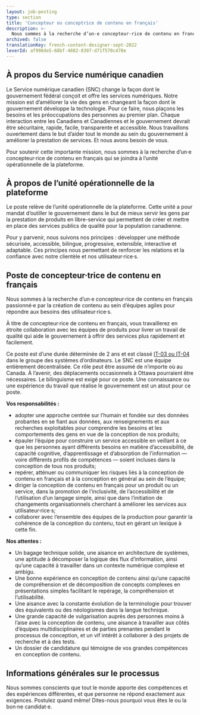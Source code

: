 ```yaml
---
layout: job-posting
type: section
title: 'Concepteur ou conceptrice de contenu en français'
description: >-
  Nous sommes à la recherche d’un·e concepteur·rice de contenu en français passionné·e par la création de contenu au sein d’équipes agiles pour répondre aux besoins des utilisateur·rice·s.
archived: false
translationKey: french-content-designer-sept-2022
leverId: af998de5-68bf-4882-8397-d71f570c478e
---
```


## À propos du Service numérique canadien
Le Service numérique canadien (SNC) change la façon dont le gouvernement fédéral conçoit et offre les services numériques. Notre mission est d’améliorer la vie des gens en changeant la façon dont le gouvernement développe la technologie. Pour ce faire, nous plaçons les besoins et les préoccupations des personnes au premier plan. Chaque interaction entre les Canadiens et Canadiennes et le gouvernement devrait être sécuritaire, rapide, facile, transparente et accessible. Nous travaillons ouvertement dans le but d’aider tout le monde au sein du gouvernement à améliorer la prestation de services. Et nous avons besoin de vous.

Pour soutenir cette importante mission, nous sommes à la recherche d’un·e concepteur·rice de contenu en français qui se joindra à l’unité opérationnelle de la plateforme. 

## À propos de l’unité opérationnelle de la plateforme
Le poste relève de l’unité opérationnelle de la plateforme. Cette unité a pour mandat d’outiller le gouvernement dans le but de mieux servir les gens par la prestation de produits en libre-service qui permettent de créer et mettre en place des services publics de qualité pour la population canadienne.

Pour y parvenir, nous suivons nos principes : développer une méthode sécurisée, accessible, bilingue, progressive, extensible, interactive et adaptable. Ces principes nous permettant de renforcer les relations et la confiance avec notre clientèle et nos utilisateur·rice·s.

## Poste de concepteur·trice de contenu en français 
Nous sommes à la recherche d’un·e concepteur·rice de contenu en français passionné·e par la création de contenu au sein d’équipes agiles pour répondre aux besoins des utilisateur·rice·s.

À titre de concepteur·rice de contenu en français, vous travaillerez en étroite collaboration avec les équipes de produits pour livrer un travail de qualité qui aide le gouvernement à offrir des services plus rapidement et facilement. 

Ce poste est d’une durée déterminée de 2 ans et est classé [IT-03 ou IT-04](https://www.tbs-sct.gc.ca/agreements-conventions/view-visualiser-fra.aspx?id=1) dans le groupe des systèmes d’ordinateurs. Le SNC est une équipe entièrement décentralisée. Ce rôle peut être assumé de n’importe où au Canada. À l’avenir, des déplacements occasionnels à Ottawa pourraient être nécessaires. Le bilinguisme est exigé pour ce poste. Une connaissance ou une expérience du travail que réalise le gouvernement est un atout pour ce poste.

**Vos responsabilités :**

- adopter une approche centrée sur l’humain et fondée sur des données probantes en se fiant aux données, aux renseignements et aux recherches exploitables pour comprendre les besoins et les comportements des gens en vue de la conception de nos produits;
- épauler l’équipe pour construire un service accessible en veillant à ce que les personnes ayant différents besoins en matière d’accessibilité, de capacité cognitive, d’apprentissage et d’absorption de l’information — voire différents profils de compétences — soient incluses dans la conception de tous nos produits;
- repérer, atténuer ou communiquer les risques liés à la conception de contenu en français et à la conception en général au sein de l’équipe;
- diriger la conception de contenu en français pour un produit ou un service, dans la promotion de l’inclusivité, de l’accessibilité et de l’utilisation d’un langage simple, ainsi que dans l’initiation de changements organisationnels cherchant à améliorer les services aux utilisateur·rice·s;
- collaborer avec l’ensemble des équipes de la production pour garantir la cohérence de la conception du contenu, tout en gérant un lexique à cette fin.

**Nos attentes :**

- Un bagage technique solide, une aisance en architecture de systèmes, une aptitude à décomposer la logique des flux d’information, ainsi qu’une capacité à travailler dans un contexte numérique complexe et ambigu. 
- Une bonne expérience en conception de contenu ainsi qu’une capacité de compréhension et de décomposition de concepts complexes en présentations simples facilitant le repérage, la compréhension et l’utilisabilité.
- Une aisance avec la constante évolution de la terminologie pour trouver des équivalents ou des néologismes dans la langue technique.
- Une grande capacité de vulgarisation auprès des personnes moins à l’aise avec la conception de contenu, une aisance à travailler aux côtés d’équipes multidisciplinaires et de parties prenantes pendant le processus de conception, et un vif intérêt à collaborer à des projets de recherche et à des tests.
- Un dossier de candidature qui témoigne de vos grandes compétences en conception de contenu.

## Informations générales sur le processus
Nous sommes conscients que tout le monde apporte des compétences et des expériences différentes, et que personne ne répond exactement aux exigences. Postulez quand même! Dites-nous pourquoi vous êtes le ou la bon·ne candidat·e.

